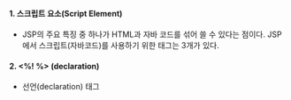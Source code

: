 
#### 1. 스크립트 요소(Script Element)

- JSP의 주요 특징 중 하나가 HTML과 자바 코드를 섞어 쓸 수 있다는 점이다. JSP에서 스크립트(자바코드)를 사용하기 위한 태그는 3개가 있다.


#### 2. <%! %> (declaration)

- 선언(declaration) 태그

